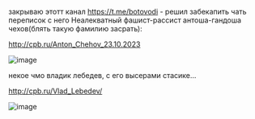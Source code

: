закрываю этотт канал https://t.me/botovodi - решил забекапить чать переписок с него 
Неалекватный фашист-рассист антоша-гандоша чехов(блять такую фамилию засрать):

http://cpb.ru/Anton_Chehov_23.10.2023

![image](https://github.com/vlaskinarita/This-place-is-full-of-idiots-from-the-rtm_community/assets/120003563/85a9c04d-1e82-4f53-afe6-3e6a601604c0)

некое чмо владик лебедев, с его высерами стасике... 

http://cpb.ru/Vlad_Lebedev/ 

![image](https://github.com/vlaskinarita/This-place-is-full-of-idiots-from-the-rtm_community/assets/120003563/74644366-58b8-4d47-bf56-e37dd45f2695)
